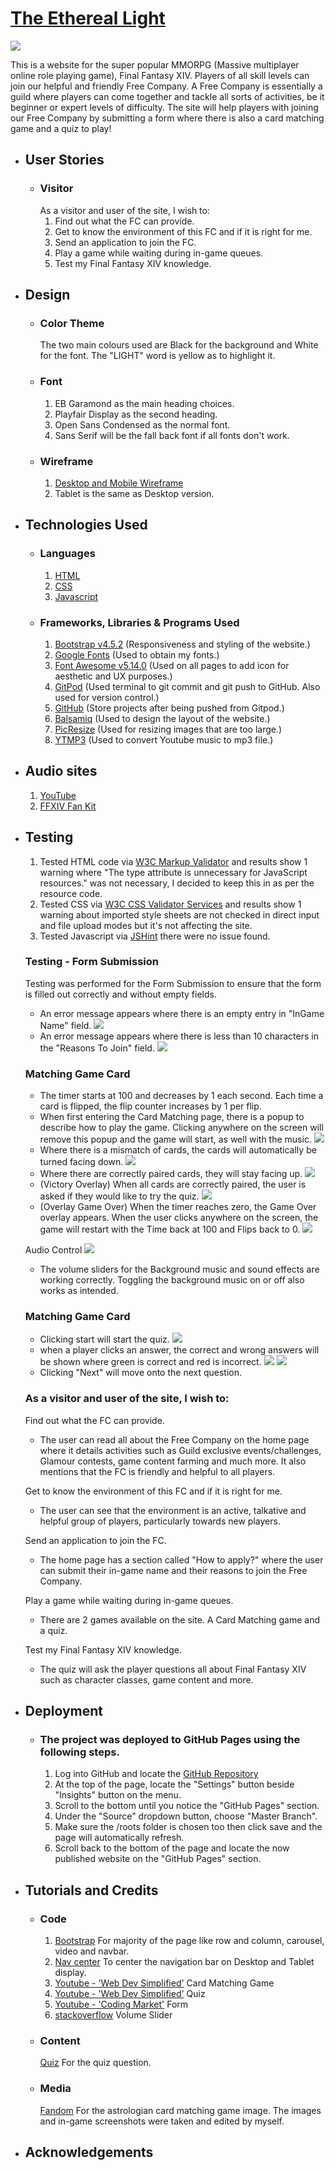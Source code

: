 # [The Ethereal Light](url)
![](./assets/readme/ethereal-light-readme.png) 

This is a website for the super popular MMORPG (Massive multiplayer online role playing game), Final Fantasy XIV. Players of all skill levels can join our helpful and friendly Free Company. 
A Free Company is essentially a guild where players can come together and tackle all sorts of activities, be it beginner or expert levels of difficulty.
The site will help players with joining our Free Company by submitting a form where there is also a card matching game and a quiz to play!

- ## User Stories
   - ### Visitor 
     As a visitor and user of the site, I wish to:
      1. Find out what the FC can provide.
      2. Get to know the environment of this FC and if it is right for me.
      3. Send an application to join the FC.
      4. Play a game while waiting during in-game queues.
      5. Test my Final Fantasy XIV knowledge.
- ## Design
   - ### Color Theme
      The two main colours used are Black for the background and White for the font. The "LIGHT" word is yellow as to highlight it.
   - ### Font
      1. EB Garamond as the main heading choices.
      2. Playfair Display as the second heading.
      3. Open Sans Condensed as the normal font.
      4. Sans Serif will be the fall back font if all fonts don't work.
   - ### Wireframe
      1. [Desktop and Mobile Wireframe](./assets/readme/ethereal_light.pdf)
      2. Tablet is the same as Desktop version.

- ## Technologies Used
   - ### Languages
      1. [HTML](https://en.wikipedia.org/wiki/HTML)
      2. [CSS](https://en.wikipedia.org/wiki/CSS)
      3. [Javascript](https://en.wikipedia.org/wiki/JavaScript)

   - ### Frameworks, Libraries & Programs Used
      1. [Bootstrap v4.5.2](https://getbootstrap.com/) (Responsiveness and styling of the website.)
      2. [Google Fonts](https://fonts.google.com/)  (Used to obtain my fonts.)
      3. [Font Awesome v5.14.0](https://fontawesome.com/) (Used on all pages to add icon for aesthetic and UX purposes.)
      4. [GitPod](https://www.gitpod.io/) (Used terminal to git commit and git push to GitHub. Also used for version control.)
      5. [GitHub](https://github.com/) (Store projects after being pushed from Gitpod.)
      6. [Balsamiq](https://balsamiq.com/) (Used to design the layout of the website.)
      7. [PicResize](https://picresize.com/) (Used for resizing images that are too large.)
      8. [YTMP3](https://ytmp3.cc/en13/) (Used to convert Youtube music to mp3 file.)

- ## Audio sites
   1. [YouTube](https://www.youtube.com/) 
   2. [FFXIV Fan Kit](https://na.finalfantasyxiv.com/lodestone/special/fankit/smartphone_ringtone/)

- ## Testing
     1. Tested HTML code via [W3C Markup Validator](https://validator.w3.org/) and results show 1 warning where "The type attribute is unnecessary for JavaScript resources." was not necessary, I decided to keep this in as per the resource code.
     2. Tested CSS via [W3C CSS Validator Services](https://jigsaw.w3.org/css-validator/) and results show 1 warning about imported style sheets are not checked in direct input and file upload modes but it's not affecting the site. 
     3. Tested Javascript via [JSHint](https://jshint.com/) there were no issue found.

  ### Testing - Form Submission
    Testing was performed for the Form Submission to ensure that the form is filled out correctly and without empty fields.
     - An error message appears where there is an empty entry in "InGame Name" field. 
    ![](./assets/readme/valid-name.png) 
    - An error message appears where there is less than 10 characters in the "Reasons To Join" field.
    ![](./assets/readme/valid-reasons.png) 
  ### Matching Game Card
     - The timer starts at 100 and decreases by 1 each second. Each time a card is flipped, the flip counter increases by 1 per flip.
     - When first entering the Card Matching page, there is a popup to describe how to play the game. Clicking 
        anywhere on the screen will remove this popup and the game will start, as well with the music.
    ![](./assets/readme/starting.png)
     - Where there is a mismatch of cards, the cards will automatically be turned facing down.
    ![](./assets/readme/wrong-card.png)
     - Where there are correctly paired cards, they will stay facing up.
    ![](./assets/readme/same-card.png)
     - (Victory Overlay) When all cards are correctly paired, the user is asked if they would like to try the quiz.
    ![](./assets/readme/won.png)
     - (Overlay Game Over) When the timer reaches zero, the Game Over overlay appears. When the user clicks 
     anywhere on the screen, the game will restart with the Time back at 100 and Flips back to 0.
    ![](./assets/readme/game-over.png)

    Audio Control
    ![](./assets/readme/music-control.png)
     - The volume sliders for the Background music and sound effects are working correctly. Toggling the 
     background music on or off also works as intended.
  ### Matching Game Card
     - Clicking start will start the quiz.
     ![](./assets/readme/quiz-start.png)
     - when a player clicks an answer, the correct and wrong answers will be shown where green is 
     correct and red is incorrect.
     ![](./assets/readme/question.png)
     ![](./assets/readme/answer.png)
     - Clicking "Next" will move onto the next question.

  ### As a visitor and user of the site, I wish to:
    Find out what the FC can provide.
     - The user can read all about the Free Company on the home page where it details activities such as 
     Guild exclusive events/challenges, Glamour contests, game content farming and much more. It also 
     mentions that the FC is friendly and helpful to all players.

    Get to know the environment of this FC and if it is right for me.
     - The user can see that the environment is an active, talkative and helpful group of players, 
     particularly towards new players.

    Send an application to join the FC.
     - The home page has a section called "How to apply?" where the user can submit their in-game name and 
     their reasons to join the Free Company.

    Play a game while waiting during in-game queues.
     - There are 2 games available on the site. A Card Matching game and a quiz.

    Test my Final Fantasy XIV knowledge.
     - The quiz will ask the player questions all about Final Fantasy XIV such as character classes, game 
     content and more.

- ## Deployment
   - ### The project was deployed to GitHub Pages using the following steps.

      1. Log into GitHub and locate the [GitHub Repository](https://github.com/Tanyapond/Geoskincare-Malaysia)
      2. At the top of the page, locate the "Settings" button beside "Insights" button on the menu.
      3. Scroll to the bottom until you notice the "GitHub Pages" section.
      4. Under the "Source" dropdown button, choose "Master Branch".
      5. Make sure the /roots folder is chosen too then click save and the page will automatically refresh.
      6. Scroll back to the bottom of the page and locate the now published website on the "GitHub Pages" section.

- ## Tutorials and Credits
   - ### Code
      1. [Bootstrap](https://getbootstrap.com/) For majority of the page like row and column, carousel, video and navbar.
      2. [Nav center](https://www.codeply.com/go/qhaBrcWp3v) To center the navigation bar on Desktop and Tablet display.
      3. [Youtube - 'Web Dev Simplified'](https://www.youtube.com/watch?v=28VfzEiJgy4&t=6s&ab_channel=WebDevSimplified) Card Matching Game
      4. [Youtube - 'Web Dev Simplified'](https://www.youtube.com/watch?v=riDzcEQbX6k&t=1048s&ab_channel=WebDevSimplified) Quiz
      5. [Youtube - 'Coding Market'](https://www.youtube.com/watch?v=WY4rvU4ImgE&ab_channel=CodingMarket) Form
      6. [stackoverflow](https://stackoverflow.com/questions/62160275/js-audio-volume-slider) Volume Slider
   - ### Content
      [Quiz](http://www.quiz.co.uk/index.php/quiz-categories/sports-games/180-final-fantasy-xiv-quiz) For the quiz question.
   - ### Media
      [Fandom](https://finalfantasy.fandom.com/wiki/Astrologian_(Final_Fantasy_XIV)) For the astrologian card matching game image.
      The images and in-game screenshots were taken and edited by myself.

- ## Acknowledgements

